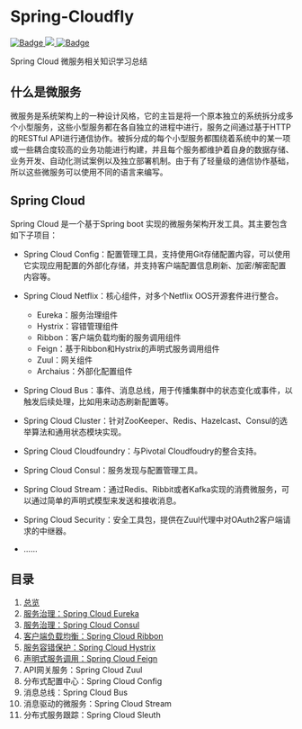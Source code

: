 # Spring-Cloudfly
[![Badge](https://img.shields.io/badge/language-java-brigtgreen.svg) ![](https://img.shields.io/npm/v/drone.svg) ![Badge](https://img.shields.io/badge/link-996.icu-red.svg)](https://996.icu/#/en_US)

Spring Cloud 微服务相关知识学习总结

## 什么是微服务

微服务是系统架构上的一种设计风格，它的主旨是将一个原本独立的系统拆分成多个小型服务，这些小型服务都在各自独立的进程中进行，服务之间通过基于HTTP的RESTful API进行通信协作。被拆分成的每个小型服务都围绕着系统中的某一项或一些耦合度较高的业务功能进行构建，并且每个服务都维护着自身的数据存储、业务开发、自动化测试案例以及独立部署机制。由于有了轻量级的通信协作基础，所以这些微服务可以使用不同的语言来编写。

## Spring Cloud

Spring Cloud 是一个基于Spring boot 实现的微服务架构开发工具。其主要包含如下子项目：

- Spring Cloud Config：配置管理工具，支持使用Git存储配置内容，可以使用它实现应用配置的外部化存储，并支持客户端配置信息刷新、加密/解密配置内容等。
- Spring Cloud Netflix：核心组件，对多个Netflix OOS开源套件进行整合。
  - Eureka：服务治理组件
  - Hystrix：容错管理组件
  - Ribbon：客户端负载均衡的服务调用组件
  - Feign：基于Ribbon和Hystrix的声明式服务调用组件
  - Zuul：网关组件
  - Archaius：外部化配置组件

- Spring Cloud Bus：事件、消息总线，用于传播集群中的状态变化或事件，以触发后续处理，比如用来动态刷新配置等。
- Spring Cloud Cluster：针对ZooKeeper、Redis、Hazelcast、Consul的选举算法和通用状态模块实现。
- Spring Cloud Cloudfoundry：与Pivotal Cloudfoudry的整合支持。
- Spring Cloud Consul：服务发现与配置管理工具。
- Spring Cloud Stream：通过Redis、Ribbit或者Kafka实现的消费微服务，可以通过简单的声明式模型来发送和接收消息。
- Spring Cloud Security：安全工具包，提供在Zuul代理中对OAuth2客户端请求的中继器。
- ……

## 目录

1. [总览](https://github.com/tangming579/Spring-Cloudfly/blob/master/note/0-Overview.md)
2. [服务治理：Spring Cloud Eureka](https://github.com/tangming579/Spring-Cloudfly/blob/master/note/1-%E6%9C%8D%E5%8A%A1%E6%B2%BB%E7%90%86%EF%BC%9ASpringCloudEureka.md)
3. [服务治理：Spring Cloud Consul](https://github.com/tangming579/Spring-Cloudfly/blob/master/note/1-%E6%9C%8D%E5%8A%A1%E6%B2%BB%E7%90%86%EF%BC%9ASpringCloudConsul.md)
4. [客户端负载均衡：Spring Cloud Ribbon](https://github.com/tangming579/Spring-Cloudfly/blob/master/note/2-%E5%AE%A2%E6%88%B7%E7%AB%AF%E8%B4%9F%E8%BD%BD%E5%9D%87%E8%A1%A1%EF%BC%9ASpringCloudRibbon.md)
5. [服务容错保护：Spring Cloud Hystrix](https://github.com/tangming579/Spring-Cloudfly/blob/master/note/3-%E7%86%94%E6%96%AD%E5%99%A8Hystrix.md)
6. [声明式服务调用：Spring Cloud Feign](https://github.com/tangming579/Spring-Cloudfly/blob/master/note/4-%E5%A3%B0%E6%98%8E%E5%BC%8F%E6%9C%8D%E5%8A%A1%E8%B0%83%E7%94%A8Feign.md)
7. API网关服务：Spring Cloud Zuul
8. 分布式配置中心：Spring Cloud Config
9. 消息总线：Spring Cloud Bus
10. 消息驱动的微服务：Spring Cloud Stream
11. 分布式服务跟踪：Spring Cloud Sleuth